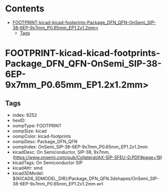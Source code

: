



Contents
========

* [FOOTPRINT-kicad-kicad-footprints-Package_DFN_QFN-OnSemi_SIP-38-6EP-9x7mm_P0.65mm_EP1.2x1.2mm>](#footprint-kicad-kicad-footprints-package_dfn_qfn-onsemi_sip-38-6ep-9x7mm_p065mm_ep12x12mm)
	* [Tags](#tags)

# FOOTPRINT-kicad-kicad-footprints-Package_DFN_QFN-OnSemi_SIP-38-6EP-9x7mm_P0.65mm_EP1.2x1.2mm>

## Tags

- index: 9252
- hexID: 
- oompType: FOOTPRINT
- oompSize: kicad
- oompColor: kicad-footprints
- oompDesc: Package_DFN_QFN
- oompIndex: OnSemi_SIP-38-6EP-9x7mm_P0.65mm_EP1.2x1.2mm
- kicadDesc: On Semiconductor, SIP-38, 9x7mm, (https://www.onsemi.com/pub/Collateral/AX-SIP-SFEU-D.PDF#page=19)
- kicadTags: On Semiconductor SIP
- kicadAttr: smd
- kicad3DModel: ${KICAD6_3DMODEL_DIR}/Package_DFN_QFN.3dshapes/OnSemi_SIP-38-6EP-9x7mm_P0.65mm_EP1.2x1.2mm.wrl
